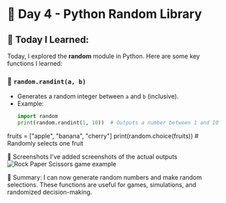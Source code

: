 # 📝 Day 4 - Python Random Library

## 📌 Today I Learned:
Today, I explored the **random** module in Python. Here are some key functions I learned:

### 🎲 `random.randint(a, b)`
- Generates a random integer between `a` and `b` (inclusive).
- Example:
  ```python
  import random
  print(random.randint(1, 10))  # Outputs a number between 1 and 10

fruits = ["apple", "banana", "cherry"]
print(random.choice(fruits))  # Randomly selects one fruit

📸 Screenshots
I’ve added screenshots of the actual outputs
![Rock Paper Scissors game example](<Ekran görüntüsü 2025-02-28 230803.png>)

🎯 Summary:
I can now generate random numbers and make random selections.
These functions are useful for games, simulations, and randomized decision-making.
